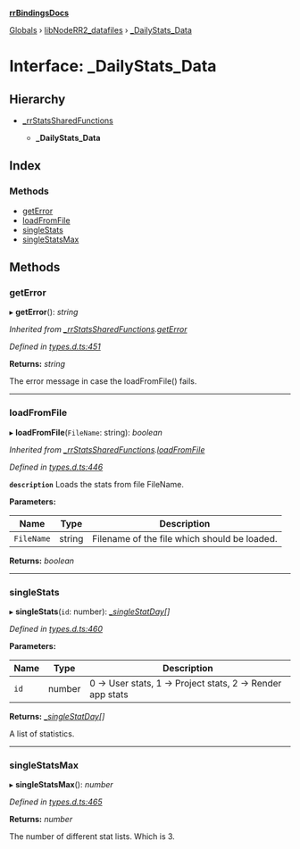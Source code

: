 **[rrBindingsDocs](../README.md)**

[Globals](../README.md) › [libNodeRR2_datafiles](../modules/libnoderr2_datafiles.md) › [_DailyStats_Data](libnoderr2_datafiles._dailystats_data.md)

# Interface: _DailyStats_Data

## Hierarchy

* [_rrStatsSharedFunctions](libnoderr2_datafiles._rrstatssharedfunctions.md)

  * **_DailyStats_Data**

## Index

### Methods

* [getError](libnoderr2_datafiles._dailystats_data.md#geterror)
* [loadFromFile](libnoderr2_datafiles._dailystats_data.md#loadfromfile)
* [singleStats](libnoderr2_datafiles._dailystats_data.md#singlestats)
* [singleStatsMax](libnoderr2_datafiles._dailystats_data.md#singlestatsmax)

## Methods

###  getError

▸ **getError**(): *string*

*Inherited from [_rrStatsSharedFunctions](libnoderr2_datafiles._rrstatssharedfunctions.md).[getError](libnoderr2_datafiles._rrstatssharedfunctions.md#geterror)*

*Defined in [types.d.ts:451](https://github.com/Novalis15/RoyalRender-OpenExtensions/blob/5ba4523/rrNodeJS_rrBindings/nodeJS/win64/v6/types.d.ts#L451)*

**Returns:** *string*

The error message in case the loadFromFile() fails.

___

###  loadFromFile

▸ **loadFromFile**(`FileName`: string): *boolean*

*Inherited from [_rrStatsSharedFunctions](libnoderr2_datafiles._rrstatssharedfunctions.md).[loadFromFile](libnoderr2_datafiles._rrstatssharedfunctions.md#loadfromfile)*

*Defined in [types.d.ts:446](https://github.com/Novalis15/RoyalRender-OpenExtensions/blob/5ba4523/rrNodeJS_rrBindings/nodeJS/win64/v6/types.d.ts#L446)*

**`description`** Loads the stats from file FileName.

**Parameters:**

Name | Type | Description |
------ | ------ | ------ |
`FileName` | string | Filename of the file which should be loaded.  |

**Returns:** *boolean*

___

###  singleStats

▸ **singleStats**(`id`: number): *[_singleStatDay](libnoderr2_datafiles._singlestatday.md)[]*

*Defined in [types.d.ts:460](https://github.com/Novalis15/RoyalRender-OpenExtensions/blob/5ba4523/rrNodeJS_rrBindings/nodeJS/win64/v6/types.d.ts#L460)*

**Parameters:**

Name | Type | Description |
------ | ------ | ------ |
`id` | number | 0 -> User stats, 1 -> Project stats, 2 -> Render app stats |

**Returns:** *[_singleStatDay](libnoderr2_datafiles._singlestatday.md)[]*

A list of statistics.

___

###  singleStatsMax

▸ **singleStatsMax**(): *number*

*Defined in [types.d.ts:465](https://github.com/Novalis15/RoyalRender-OpenExtensions/blob/5ba4523/rrNodeJS_rrBindings/nodeJS/win64/v6/types.d.ts#L465)*

**Returns:** *number*

The number of different stat lists. Which is 3.